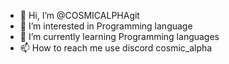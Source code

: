 - 👋 Hi, I’m @COSMICALPHAgit
- 👀 I’m interested in Programming language 
- 🌱 I’m currently learning Programming languages
- 📫 How to reach me use discord cosmic_alpha

<!---
COSMICALPHAgit/COSMICALPHAgit mainly focused on discord bot and fivem developing
--->
